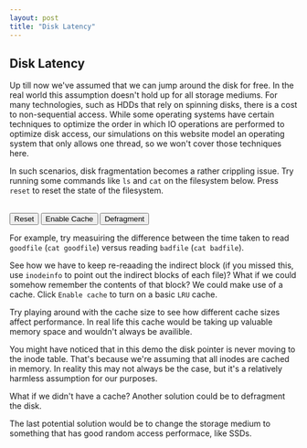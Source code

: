 ```yaml
---
layout: post
title: "Disk Latency"
---
```


## Disk Latency

Up till now we've assumed that we can jump around the disk for free.
In the real world this assumption doesn't hold up for all storage mediums.
For many technologies, such as HDDs that rely on spinning disks, there is a cost to non-sequential access.
While some operating systems have certain techniques to optimize the order in which IO operations are performed to optimize disk access,
our simulations on this website model an operating system that only allows one thread, so we won't cover those techniques here.

In such scenarios, disk fragmentation becomes a rather crippling issue.
Try running some commands like `ls` and `cat` on the filesystem below.
Press `reset` to reset the state of the filesystem.

<div id='latency_container'>
</div>
<div id='cache_container' style="display:none;">
<p id='cache_contents'></p>
<br>
<button onclick="increase_cache()">Increase cache size</button>
<button onclick="decrease_cache()">Decrease cache size</button>
</div>
<br>
<button onclick='setup()'>Reset</button>
<button id='cache_btn' onclick='enable_cache()'>Enable Cache</button>
<button onclick='defragment()'>Defragment</button>
<script src="{{ '/js/pages/disk_latency.js' | relative_url }}"></script>

For example, try measuiring the difference between the time taken to read
`goodfile` (`cat goodfile`) versus reading `badfile` (`cat badfile`).

See how we have to keep re-reaading the indirect block
(if you missed this, use `inodeinfo` to point out the indirect blocks of each file)?
What if we could somehow remember the contents of that block?
We could make use of a cache. Click `Enable cache` to turn on a basic `LRU` cache.

Try playing around with the cache size to see how different cache sizes affect performance.
In real life this cache would be taking up valuable memory space and wouldn't always be availible.

You might have noticed that in this demo the disk pointer is never moving to the inode table.
That's because we're assuming that all inodes are cached in memory.
In reality this may not always be the case, but it's a relatively harmless assumption for our purposes.

What if we didn't have a cache?
Another solution could be to defragment the disk.
<!-- (TODO make a way to turn of animations temporarily)-->
The last potential solution would be to change the storage medium to something
that has good random access performace, like SSDs.
<!--(TODO provide programs to run the myfs ioctls)-->
